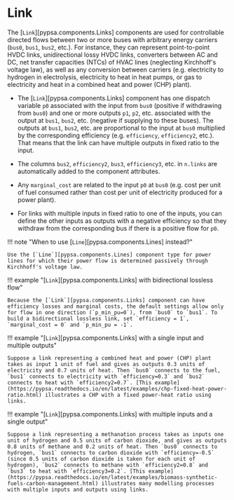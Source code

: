 <!--
SPDX-FileCopyrightText: PyPSA Contributors

SPDX-License-Identifier: CC-BY-4.0
-->

# Link

The [`Link`][pypsa.components.Links] components are used for controllable directed flows between two or
more buses with arbitrary energy carriers (`bus0`, `bus1`, `bus2`, etc.). For
instance, they can represent point-to-point HVDC links, unidirectional lossy
HVDC links, converters between AC and DC, net transfer capacities (NTCs) of HVAC
lines (neglecting Kirchhoff's voltage law), as well as any conversion between
carriers (e.g. electricity to hydrogen in electrolysis, electricity to heat in
heat pumps, or gas to electricity and heat in a combined heat and power (CHP)
plant).

- The [`Link`][pypsa.components.Links] component has one dispatch variable `p0` associated with the input
  from `bus0` (positive if withdrawing from `bus0`) and one or more outputs
  `p1`, `p2`, etc. associated with the output at `bus1`, `bus2`, etc. (negative
  if supplying to these buses). The  outputs at `bus1`, `bus2`, etc. are
  proportional to the input at `bus0` multiplied by the corresponding efficiency
  (e.g. `efficiency`, `efficiency2`, etc.). That means that the link can have
  multiple outputs in fixed ratio to the input.

- The columns `bus2`, `efficiency2`, `bus3`, `efficiency3`, etc. in `n.links`
  are automatically added to the component attributes.

- Any `marginal_cost` are related to the input `p0` at `bus0` (e.g. cost per
  unit of fuel consumed rather than cost per unit of electricity produced for a
  power plant).

- For links with multiple inputs in fixed ratio to one of the inputs, you can
  define the other inputs as outputs with a negative efficiency so that they
  withdraw from the corresponding bus if there is a positive flow for `p0`.

!!! note "When to use [`Line`][pypsa.components.Lines] instead?"

    Use the [`Line`][pypsa.components.Lines] component type for power lines for which their power flow is determined passively through Kirchhoff's voltage law.

!!! example "[`Link`][pypsa.components.Links] with bidirectional lossless flow"

    Because the [`Link`][pypsa.components.Links] component can have efficiency losses and marginal costs, the default settings allow only for flow in one direction (`p_min_pu=0`), from `bus0` to `bus1`. To build a bidirectional lossless link, set `efficiency = 1`, `marginal_cost = 0` and `p_min_pu = -1`.

!!! example "[`Link`][pypsa.components.Links] with a single input and multiple outputs"

    Suppose a link representing a combined heat and power (CHP) plant takes as input 1 unit of fuel and gives as outputs 0.3 units of electricity and 0.7 units of heat. Then `bus0` connects to the fuel, `bus1` connects to electricity with `efficiency=0.3` and `bus2` connects to heat with `efficiency2=0.7`. [This example](https://pypsa.readthedocs.io/en/latest/examples/chp-fixed-heat-power-ratio.html) illustrates a CHP with a fixed power-heat ratio using links.

!!! example "[`Link`][pypsa.components.Links] with multiple inputs and a single output"

    Suppose a link representing a methanation process takes as inputs one unit of hydrogen and 0.5 units of carbon dioxide, and gives as outputs 0.8 units of methane and 0.2 units of heat. Then `bus0` connects to hydrogen, `bus1` connects to carbon dioxide with `efficiency=-0.5` (since 0.5 units of carbon dioxide is taken for each unit of hydrogen), `bus2` connects to methane with `efficiency2=0.8` and `bus3` to heat with `efficiency3=0.2`. [This example](https://pypsa.readthedocs.io/en/latest/examples/biomass-synthetic-fuels-carbon-management.html) illustrates many modelling processes with multiple inputs and outputs using links.
